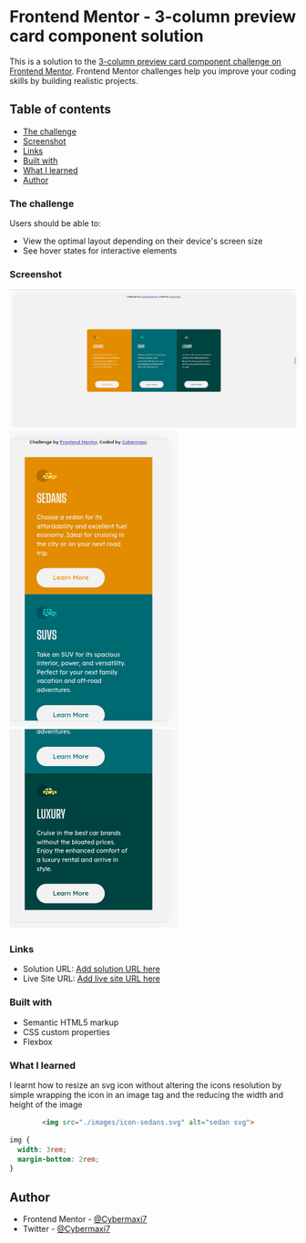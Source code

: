 # Frontend Mentor - 3-column preview card component solution

This is a solution to the [3-column preview card component challenge on Frontend Mentor](https://www.frontendmentor.io/challenges/3column-preview-card-component-pH92eAR2-). Frontend Mentor challenges help you improve your coding skills by building realistic projects. 

## Table of contents

  - [The challenge](#the-challenge)
  - [Screenshot](#screenshot)
  - [Links](#links)
  - [Built with](#built-with)
  - [What I learned](#what-i-learned)
- [Author](#author)

### The challenge

Users should be able to:

- View the optimal layout depending on their device's screen size
- See hover states for interactive elements

### Screenshot

![](./images/Screenshot%20from%202022-10-20%2020-16-54.png)
![](./images/Screenshot%20from%202022-10-20%2020-17-23.png)
![](./images/Screenshot%20from%202022-10-20%2020-17-31.png)


### Links

- Solution URL: [Add solution URL here](https://your-solution-url.com)
- Live Site URL: [Add live site URL here](https://your-live-site-url.com)


### Built with

- Semantic HTML5 markup
- CSS custom properties
- Flexbox


### What I learned

I learnt how to resize an svg icon without altering the icons resolution by simple wrapping the icon in an image tag and the reducing the width and height of the image

```html
        <img src="./images/icon-sedans.svg" alt="sedan svg">
```
```css
img {
  width: 3rem;
  margin-bottom: 2rem;
}
```






## Author

- Frontend Mentor - [@Cybermaxi7](https://www.frontendmentor.io/profile/cybermaxi7)
- Twitter - [@Cybermaxi7](https://www.twitter.com/cybermaxi7)

